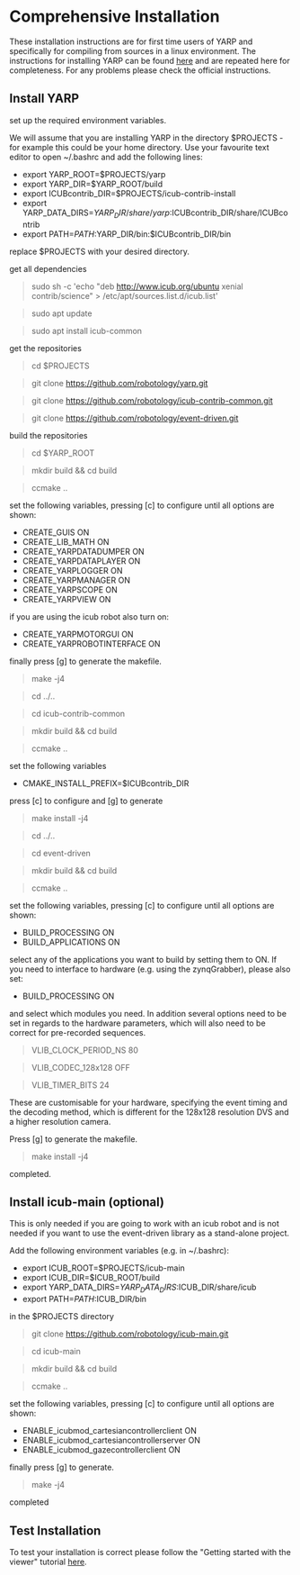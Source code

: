 # Comprehensive Installation

These installation instructions are for first time users of YARP and specifically for compiling from sources in a linux environment. The instructions for installing YARP can be found [here](http://wiki.icub.org/wiki/Linux:Installation_from_sources) and are repeated here for completeness. For any problems please check the official instructions.

## Install YARP

set up the required environment variables.

We will assume that you are installing YARP in the directory $PROJECTS - for example this could be your home directory. Use your favourite text editor to open ~/.bashrc and add the following lines:

* export YARP_ROOT=$PROJECTS/yarp
* export YARP_DIR=$YARP_ROOT/build
* export ICUBcontrib_DIR=$PROJECTS/icub-contrib-install
* export YARP_DATA_DIRS=$YARP_DIR/share/yarp:$ICUBcontrib_DIR/share/ICUBcontrib
* export PATH=$PATH:$YARP_DIR/bin:$ICUBcontrib_DIR/bin

replace $PROJECTS with your desired directory.

get all dependencies

> sudo sh -c 'echo "deb http://www.icub.org/ubuntu xenial contrib/science" > /etc/apt/sources.list.d/icub.list'

> sudo apt update

> sudo apt install icub-common

get the repositories

> cd $PROJECTS

> git clone https://github.com/robotology/yarp.git

> git clone https://github.com/robotology/icub-contrib-common.git

> git clone https://github.com/robotology/event-driven.git

build the repositories

> cd $YARP_ROOT

> mkdir build && cd build

> ccmake ..

set the following variables, pressing [c] to configure until all options are shown:

* CREATE_GUIS ON
* CREATE_LIB_MATH ON
* CREATE_YARPDATADUMPER ON
* CREATE_YARPDATAPLAYER ON
* CREATE_YARPLOGGER ON
* CREATE_YARPMANAGER ON
* CREATE_YARPSCOPE ON
* CREATE_YARPVIEW ON

if you are using the icub robot also turn on:

* CREATE_YARPMOTORGUI ON
* CREATE_YARPROBOTINTERFACE ON

finally press [g] to generate the makefile.

> make -j4

> cd ../..

> cd icub-contrib-common

> mkdir build && cd build

> ccmake ..

set the following variables

* CMAKE_INSTALL_PREFIX=$ICUBcontrib_DIR

press [c] to configure and [g] to generate

> make install -j4

> cd ../..

> cd event-driven

> mkdir build && cd build

> ccmake ..

set the following variables, pressing [c] to configure until all options are shown:

* BUILD_PROCESSING ON
* BUILD_APPLICATIONS ON

select any of the applications you want to build by setting them to ON. If you need to interface to hardware (e.g. using the zynqGrabber), please also set:

* BUILD_PROCESSING ON

and select which modules you need. In addition several options need to be set in regards to the hardware parameters, which will also need to be correct for pre-recorded sequences.

> VLIB_CLOCK_PERIOD_NS 80

> VLIB_CODEC_128x128 OFF

> VLIB_TIMER_BITS 24

These are customisable for your hardware, specifying the event timing and the decoding method, which is different for the 128x128 resolution DVS and a higher resolution camera.

Press [g] to generate the makefile.

> make install -j4

completed.

## Install icub-main (optional)

This is only needed if you are going to work with an icub robot and is not needed if you want to use the event-driven library as a stand-alone project.

Add the following environment variables (e.g. in ~/.bashrc):

* export ICUB_ROOT=$PROJECTS/icub-main
* export ICUB_DIR=$ICUB_ROOT/build
* export YARP_DATA_DIRS=$YARP_DATA_DIRS:$ICUB_DIR/share/icub
* export PATH=$PATH:$ICUB_DIR/bin

in the $PROJECTS directory

> git clone https://github.com/robotology/icub-main.git

> cd icub-main

> mkdir build && cd build

> ccmake ..

set the following variables, pressing [c] to configure until all options are shown:

* ENABLE_icubmod_cartesiancontrollerclient ON
* ENABLE_icubmod_cartesiancontrollerserver ON
* ENABLE_icubmod_gazecontrollerclient ON

finally press [g] to generate.

> make -j4

completed

## Test Installation

To test your installation is correct please follow the "Getting started with the viewer" tutorial [here](http://robotology.github.io/event-driven/doxygen/doc/html/pages.html).

